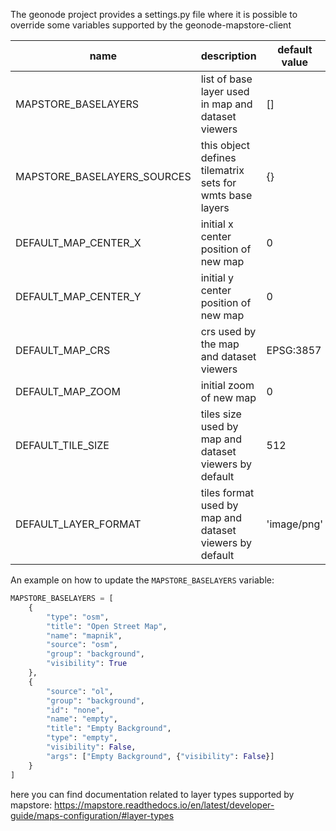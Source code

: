 
The geonode project provides a settings.py file where it is possible to override some variables supported by the geonode-mapstore-client 

name | description | default value
--- | --- | ---
MAPSTORE_BASELAYERS | list of base layer used in map and dataset viewers | []
MAPSTORE_BASELAYERS_SOURCES | this object defines tilematrix sets for wmts base layers | {}
DEFAULT_MAP_CENTER_X | initial x center position of new map | 0
DEFAULT_MAP_CENTER_Y | initial y center position of new map | 0
DEFAULT_MAP_CRS | crs used by the map and dataset viewers | EPSG:3857
DEFAULT_MAP_ZOOM | initial zoom of new map | 0
DEFAULT_TILE_SIZE | tiles size used by map and dataset viewers by default | 512
DEFAULT_LAYER_FORMAT | tiles format used by map and dataset viewers by default | 'image/png'


An example on how to update the `MAPSTORE_BASELAYERS` variable:

```py
MAPSTORE_BASELAYERS = [
    {
        "type": "osm",
        "title": "Open Street Map",
        "name": "mapnik",
        "source": "osm",
        "group": "background",
        "visibility": True
    },
    {
        "source": "ol",
        "group": "background",
        "id": "none",
        "name": "empty",
        "title": "Empty Background",
        "type": "empty",
        "visibility": False,
        "args": ["Empty Background", {"visibility": False}]
    }
]
```
here you can find documentation related to layer types supported by mapstore: https://mapstore.readthedocs.io/en/latest/developer-guide/maps-configuration/#layer-types
